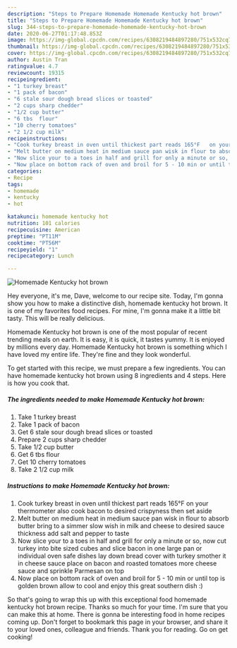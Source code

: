 ```yaml
---
description: "Steps to Prepare Homemade Homemade Kentucky hot brown"
title: "Steps to Prepare Homemade Homemade Kentucky hot brown"
slug: 344-steps-to-prepare-homemade-homemade-kentucky-hot-brown
date: 2020-06-27T01:17:48.853Z
image: https://img-global.cpcdn.com/recipes/6308219484897280/751x532cq70/homemade-kentucky-hot-brown-recipe-main-photo.jpg
thumbnail: https://img-global.cpcdn.com/recipes/6308219484897280/751x532cq70/homemade-kentucky-hot-brown-recipe-main-photo.jpg
cover: https://img-global.cpcdn.com/recipes/6308219484897280/751x532cq70/homemade-kentucky-hot-brown-recipe-main-photo.jpg
author: Austin Tran
ratingvalue: 4.7
reviewcount: 19315
recipeingredient:
- "1 turkey breast"
- "1 pack of bacon"
- "6 stale sour dough bread slices or toasted"
- "2 cups sharp chedder"
- "1/2 cup butter"
- "6 tbs  flour"
- "10 cherry tomatoes"
- "2 1/2 cup milk"
recipeinstructions:
- "Cook turkey breast in oven until thickest part reads 165°F   on your thermometer  also cook bacon to desired crispyness then set aside"
- "Melt butter on medium heat in medium sauce pan wisk in flour to absorb butter bring to a simmer slow wish in milk and cheese to desired sauce thickness add salt and pepper to taste"
- "Now slice your to a toes in half and grill for only a minute or so, now cut turkey into bite sized cubes and slice bacon in one large pan or individual oven safe dishes lay down bread cover with turkey smother it in cheese sauce place on bacon and roasted tomatoes more cheese sauce and sprinkle Parmesan on top"
- "Now place on bottom rack of oven and broil for 5 - 10 min or until top is golden brown allow to cool and enjoy this great southern dish :)"
categories:
- Recipe
tags:
- homemade
- kentucky
- hot

katakunci: homemade kentucky hot 
nutrition: 101 calories
recipecuisine: American
preptime: "PT11M"
cooktime: "PT56M"
recipeyield: "1"
recipecategory: Lunch

---
```



![Homemade Kentucky hot brown](https://img-global.cpcdn.com/recipes/6308219484897280/751x532cq70/homemade-kentucky-hot-brown-recipe-main-photo.jpg)

Hey everyone, it's me, Dave, welcome to our recipe site. Today, I'm gonna show you how to make a distinctive dish, homemade kentucky hot brown. It is one of my favorites food recipes. For mine, I'm gonna make it a little bit tasty. This will be really delicious.

Homemade Kentucky hot brown is one of the most popular of recent trending meals on earth. It is easy, it is quick, it tastes yummy. It is enjoyed by millions every day. Homemade Kentucky hot brown is something which I have loved my entire life. They're fine and they look wonderful.




To get started with this recipe, we must prepare a few ingredients. You can have homemade kentucky hot brown using 8 ingredients and 4 steps. Here is how you cook that.

<!--inarticleads1-->

##### The ingredients needed to make Homemade Kentucky hot brown:

1. Take 1 turkey breast
1. Take 1 pack of bacon
1. Get 6 stale sour dough bread slices or toasted
1. Prepare 2 cups sharp chedder
1. Take 1/2 cup butter
1. Get 6 tbs  flour
1. Get 10 cherry tomatoes
1. Take 2 1/2 cup milk




<!--inarticleads2-->

##### Instructions to make Homemade Kentucky hot brown:

1. Cook turkey breast in oven until thickest part reads 165°F   on your thermometer  also cook bacon to desired crispyness then set aside
1. Melt butter on medium heat in medium sauce pan wisk in flour to absorb butter bring to a simmer slow wish in milk and cheese to desired sauce thickness add salt and pepper to taste
1. Now slice your to a toes in half and grill for only a minute or so, now cut turkey into bite sized cubes and slice bacon in one large pan or individual oven safe dishes lay down bread cover with turkey smother it in cheese sauce place on bacon and roasted tomatoes more cheese sauce and sprinkle Parmesan on top
1. Now place on bottom rack of oven and broil for 5 - 10 min or until top is golden brown allow to cool and enjoy this great southern dish :)




So that's going to wrap this up with this exceptional food homemade kentucky hot brown recipe. Thanks so much for your time. I'm sure that you can make this at home. There is gonna be interesting food in home recipes coming up. Don't forget to bookmark this page in your browser, and share it to your loved ones, colleague and friends. Thank you for reading. Go on get cooking!
